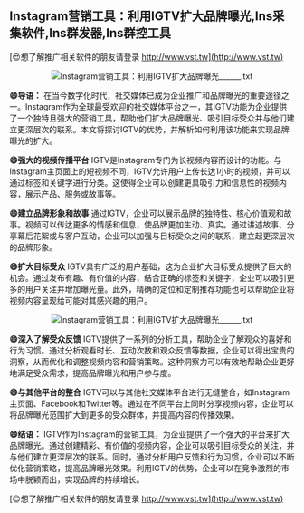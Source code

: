## **Instagram营销工具：利用IGTV扩大品牌曝光,Ins采集软件,Ins群发器,Ins群控工具**

[😍想了解推广相关软件的朋友请登录 http://www.vst.tw](http://www.vst.tw)

 <center><img src="https://vst.tw/MP4/tuiguang/png/8.png" alt="Instagram营销工具：利用IGTV扩大品牌曝光______.txt"></center>

**😄导语：**
在当今数字化时代，社交媒体已成为企业推广和品牌曝光的重要途径之一。Instagram作为全球最受欢迎的社交媒体平台之一，其IGTV功能为企业提供了一个独特且强大的营销工具，帮助他们扩大品牌曝光、吸引目标受众并与他们建立更深层次的联系。本文将探讨IGTV的优势，并解析如何利用该功能来实现品牌曝光的扩大。

**😄强大的视频传播平台**
IGTV是Instagram专门为长视频内容而设计的功能。与Instagram主页面上的短视频不同，IGTV允许用户上传长达1小时的视频，并可以通过标签和关键字进行分类。这使得企业可以创建更具吸引力和信息性的视频内容，展示产品、服务或故事等。

**😄建立品牌形象和故事**
通过IGTV，企业可以展示品牌的独特性、核心价值观和故事。视频可以传达更多的情感和信息，使品牌更加生动、真实。通过讲述故事、分享幕后花絮或与客户互动，企业可以加强与目标受众之间的联系，建立起更深层次的品牌形象。

**😄扩大目标受众**
IGTV具有广泛的用户基础，这为企业扩大目标受众提供了巨大的机会。通过发布有趣、有价值的内容，结合正确的标签和关键字，企业可以吸引更多的用户关注并增加曝光量。此外，精确的定位和定制推荐功能也可以帮助企业将视频内容呈现给可能对其感兴趣的用户。

 <center><img src="https://vst.tw/MP4/tuiguang/png/3.png" alt="Instagram营销工具：利用IGTV扩大品牌曝光______.txt"></center>

**😄深入了解受众反馈**
IGTV提供了一系列的分析工具，帮助企业了解观众的喜好和行为习惯。通过分析观看时长、互动次数和观众反馈等数据，企业可以得出宝贵的洞察，从而优化和调整视频内容和营销策略。这种洞察力可以有效地帮助企业更好地满足受众需求，提高品牌曝光和用户参与度。

**😄与其他平台的整合**
IGTV可以与其他社交媒体平台进行无缝整合，如Instagram主页面、Facebook和Twitter等。通过在不同平台上同时分享视频内容，企业可以将品牌曝光范围扩大到更多的受众群体，并提高内容的传播效果。

**😄结语：**
IGTV作为Instagram的营销工具，为企业提供了一个强大的平台来扩大品牌曝光。通过创建精彩、有价值的视频内容，企业可以吸引目标受众的关注，并与他们建立更深层次的联系。同时，通过分析用户反馈和行为习惯，企业可以不断优化营销策略，提高品牌曝光效果。利用IGTV的优势，企业可以在竞争激烈的市场中脱颖而出，实现品牌的持续增长。

[😍想了解推广相关软件的朋友请登录 http://www.vst.tw](http://www.vst.tw)



